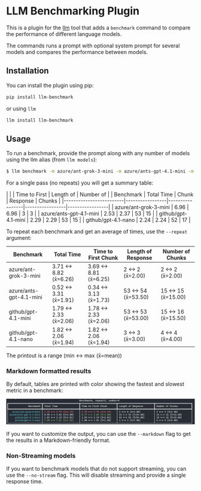 # LLM Benchmarking Plugin

This is a plugin for the [llm](https://llm.datasette.io) tool that adds a `benchmark` command to compare the performance of different language models.

The commands runs a prompt with optional system prompt for several models and compares the performance between models.

## Installation

You can install the plugin using pip:

```bash
pip install llm-benchmark
```

or using `llm`

```bash
llm install llm-benchmark
```

## Usage
To run a benchmark, provide the prompt along with any number of models using the llm alias (from `llm models`):

```bash
$ llm benchmark -m azure/ant-grok-3-mini -m azure/ants-gpt-4.1-mini -m github/gpt-4.1-mini -m github/gpt-4.1-nano -s "Respond in emoji" "Give me a friendly hello message" --markdown
```

For a single pass (no repeats) you will get a summary table:


|                         |                 | Time to First   | Length of       | Number of       |
|               Benchmark | Total Time      | Chunk           | Response        | Chunks          |
|-------------------------|-----------------|-----------------|-----------------|-----------------|
|   azure/ant-grok-3-mini | 6.96            | 6.96            | 3               | 3               |
| azure/ants-gpt-4.1-mini | 2.53            | 2.37            | 53              | 15              |
|     github/gpt-4.1-mini | 2.29            | 2.29            | 53              | 15              |
|     github/gpt-4.1-nano | 2.24            | 2.24            | 52              | 17              |

To repeat each benchmark and get an average of times, use the `--repeat` argument:

|               Benchmark | Total Time                | Time to First Chunk       | Length of Response        | Number of Chunks          |
|-------------------------|---------------------------|---------------------------|---------------------------|---------------------------|
|   azure/ant-grok-3-mini | 3.71 <-> 8.82 (x̄=6.26)    | 3.69 <-> 8.81 (x̄=6.25)    | 2 <-> 2 (x̄=2.00)          | 2 <-> 2 (x̄=2.00)          |
| azure/ants-gpt-4.1-mini | 0.52 <-> 3.31 (x̄=1.91)    | 0.34 <-> 3.13 (x̄=1.73)    | 53 <-> 54 (x̄=53.50)       | 15 <-> 15 (x̄=15.00)       |
|     github/gpt-4.1-mini | 1.79 <-> 2.33 (x̄=2.06)    | 1.78 <-> 2.33 (x̄=2.06)    | 53 <-> 53 (x̄=53.00)       | 15 <-> 16 (x̄=15.50)       |
|     github/gpt-4.1-nano | 1.82 <-> 2.06 (x̄=1.94)    | 1.82 <-> 2.06 (x̄=1.94)    | 3 <-> 3 (x̄=3.00)          | 4 <-> 4 (x̄=4.00)          |

The printout is a range (min <-> max (x̄=mean))

### Markdown formatted results

By default, tables are printed with color showing the fastest and slowest metric in a benchmark:

![benchmark screenshot](docs/res/screenshot.png)

If you want to customize the output, you can use the `--markdown` flag to get the results in a Markdown-friendly format.

### Non-Streaming models

If you want to benchmark models that do not support streaming, you can use the `--no-stream` flag. This will disable streaming and provide a single response time.

